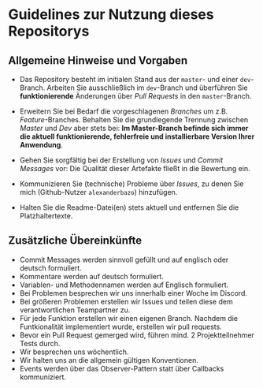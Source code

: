 # Guidelines zur Nutzung dieses Repositorys

## Allgemeine Hinweise und Vorgaben

- Das Repository besteht im initialen Stand aus der `master`- und einer `dev`-Branch. Arbeiten Sie ausschließlich im `dev`-Branch und überführen Sie **funktionierende** Änderungen über *Pull Requests* in den `master`-Branch.

- Erweitern Sie bei Bedarf die vorgeschlagenen *Branches* um z.B. *Feature*-Branches. Behalten Sie die grundlegende Trennung zwischen *Master* und *Dev* aber stets bei: **Im Master-Branch befinde sich immer die aktuell funktionierende, fehlerfreie und installierbare Version Ihrer Anwendung**.

- Gehen Sie sorgfältig bei der Erstellung von *Issues* und *Commit Messages* vor: Die Qualität dieser Artefakte fließt in die Bewertung ein.

- Kommunizieren Sie (technische) Probleme über *Issues*, zu denen Sie mich (Github-Nutzer `alexanderbazo`) hinzufügen.

- Halten Sie die Readme-Datei(en) stets aktuell und entfernen Sie die Platzhaltertexte.

## Zusätzliche Übereinkünfte

[omment]: # ([Notieren Sie hier alle team-internen Übereinkünfte zur Verwendung des Repositorys, z.B. spezielle Überlegungen zur Codequalität oder zur Formulierung von *Commit Messages*])
- Commit Messages werden sinnvoll gefüllt und auf englisch oder deutsch formuliert.
- Kommentare werden auf deutsch formuliert.
- Variablen- und Methodennamen werden auf Englisch formuliert.
- Bei Problemen besprechen wir uns innerhalb einer Woche im Discord.
- Bei größeren Problemen erstellen wir Issues und teilen diese dem verantwortlichen Teampartner zu.
- Für jede Funktion erstellen wir einen eigenen Branch. Nachdem die Funtkionalität implementiert wurde, erstellen wir pull requests.
- Bevor ein Pull Request gemerged wird, führen mind. 2 Projektteilnehmer Tests durch.
- Wir besprechen uns wöchentlich.
- Wir halten uns an die allgemein gültigen Konventionen.
- Events werden über das Observer-Pattern statt über Callbacks kommuniziert.
